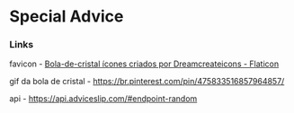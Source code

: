 # Special Advice

### Links

favicon - <a href="https://www.flaticon.com/br/icones-gratis/bola-de-cristal" title="bola-de-cristal ícones">Bola-de-cristal ícones criados por Dreamcreateicons - Flaticon</a>

gif da bola de cristal - https://br.pinterest.com/pin/475833516857964857/

api - https://api.adviceslip.com/#endpoint-random
